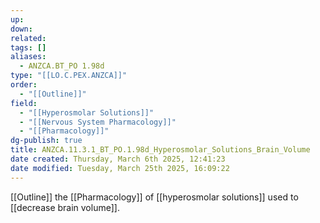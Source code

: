 ```yaml
---
up: 
down: 
related: 
tags: []
aliases:
  - ANZCA.BT_PO 1.98d
type: "[[LO.C.PEX.ANZCA]]"
order:
  - "[[Outline]]"
field:
  - "[[Hyperosmolar Solutions]]"
  - "[[Nervous System Pharmacology]]"
  - "[[Pharmacology]]"
dg-publish: true
title: ANZCA.11.3.1_BT_PO.1.98d_Hyperosmolar_Solutions_Brain_Volume
date created: Thursday, March 6th 2025, 12:41:23
date modified: Tuesday, March 25th 2025, 16:09:22
---
```


[[Outline]] the [[Pharmacology]] of [[hyperosmolar solutions]] used to [[decrease brain volume]].
